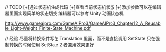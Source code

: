 // TODO
[+]通过状态机生成代码
[+]查看当前状态机状态
[+]添加参数可以在编辑器里面实现简单的状态切换
编辑器可以参考 Unity 动画状态机

http://www.gameaipro.com/GameAIPro3/GameAIPro3_Chapter12_A_Reusable_Light-Weight_Finite-State_Machine.pdf

// 经验
尽量将转换条件写在 Translation 里面，而不是直接调用 SetState
只在强制转换的时候使用 SetState
2 者兼用效果更好